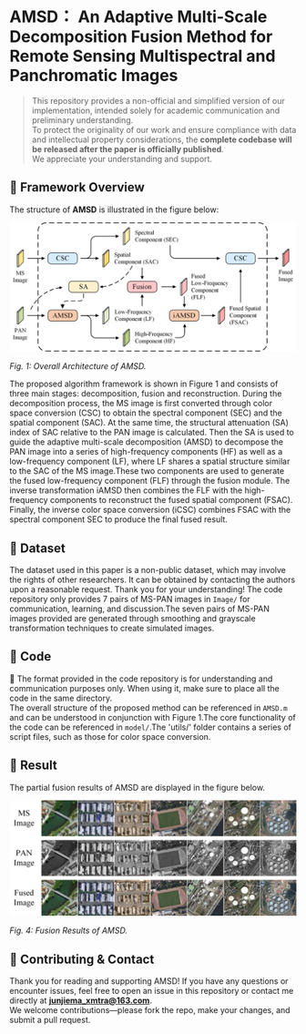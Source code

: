 # AMSD： An Adaptive Multi-Scale Decomposition Fusion Method for Remote Sensing Multispectral and Panchromatic Images

> This repository provides a non-official and simplified version of our implementation, intended solely for academic communication and preliminary understanding.  
> To protect the originality of our work and ensure compliance with data and intellectual property considerations, the **complete codebase will be released after the paper is officially published**.  
> We appreciate your understanding and support.


## 🔹 Framework Overview

The structure of **AMSD** is illustrated in the figure below:

![image](https://github.com/Wohaizainuli/An-Adaptive-Multi-Scale-Decomposition-Fusion-Method/blob/main/Figure/1.jpg)

*Fig. 1: Overall Architecture of AMSD.*

The proposed algorithm framework is shown in Figure 1 and consists of three main stages: decomposition, fusion and reconstruction. During the decomposition process, the MS image is first converted through color space conversion (CSC) to obtain the spectral component (SEC) and the spatial component (SAC). At the same time, the structural attenuation (SA) index of SAC relative to the PAN image is calculated. Then the SA is used to guide the adaptive multi-scale decomposition (AMSD) to decompose the PAN image into a series of high-frequency components (HF) as well as a low-frequency component (LF), where LF shares a spatial structure similar to the SAC of the MS image.These two components are used to generate the fused low-frequency component (FLF) through the fusion module. The inverse transformation iAMSD then combines the FLF with the high-frequency components to reconstruct the fused spatial component (FSAC). Finally, the inverse color space conversion (iCSC) combines FSAC with the spectral component SEC to produce the final fused result.

## 🔹 Dataset
The dataset used in this paper is a non-public dataset, which may involve the rights of other researchers. It can be obtained by contacting the authors upon a reasonable request. Thank you for your understanding!
The code repository only provides 7 pairs of MS-PAN images in `Image/` for communication, learning, and discussion.The seven pairs of MS-PAN images provided are generated through smoothing and grayscale transformation techniques to create  simulated images.

## 🔹 Code
🔴 The format provided in the code repository is for understanding and communication purposes only. When using it, make sure to place all the code in the same directory.  
The overall structure of the proposed method can be referenced in `AMSD.m` and can be understood in conjunction with Figure 1.The core functionality of the code can be referenced in `model/`.The 'utils/' folder contains a series of script files, such as those for color space conversion.




## 🔹 Result
The partial fusion results of AMSD are displayed in the figure below.

![image](https://github.com/Wohaizainuli/An-Adaptive-Multi-Scale-Decomposition-Fusion-Method/blob/main/Figure/r.jpg)

*Fig. 4: Fusion Results of AMSD.*



## 🔹 Contributing & Contact

Thank you for reading and supporting AMSD! If you have any questions or encounter issues, feel free to open an issue in this repository or contact me directly at **junjiema_xmtra@163.com**.    
We welcome contributions—please fork the repo, make your changes, and submit a pull request.
